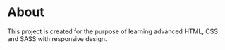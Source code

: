 # About

This project is created for the purpose of learning advanced HTML, CSS and SASS with responsive design.
